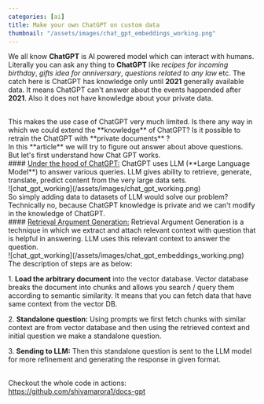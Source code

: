 ```yaml
---
categories: [ai]
title: Make your own ChatGPT on custom data
thumbnail: "/assets/images/chat_gpt_embeddings_working.png"
---
```

We all know **ChatGPT** is AI powered model which can interact with humans. Literally you can ask any thing to **ChatGPT** like *recipes for incoming birthday*, *gifts idea for anniversary*, *questions related to any law* etc. The catch here is ChatGPT has knowledge only until **2021** generally available data. It means ChatGPT can't answer about the events happended after **2021**. Also it does not have knowledge about your private data.

<br>
This makes the use case of ChatGPT very much limited. Is there any way in which we could extend the **knowledge** of ChatGPT? Is it possible to retrain the ChatGPT with **private documents** ?

<br>
In this **article** we will try to figure out answer about above questions. But let's first understand how Chat GPT works. 

<br>
#### <u>Under the hood of ChatGPT:</u>
ChatGPT uses LLM (**Large Language Model**) to answer various queries. LLM gives ability to retrieve, generate, translate, predict content from the very large data sets.

<br>
![chat_gpt_working](/assets/images/chat_gpt_working.png)

<br>
So simply adding data to datasets of LLM would solve our problem? Technically no, because ChatGPT knowledge is private and we can't modify in the knowledge of ChatGPT. 

<br>
#### <u>Retrieval Argument Generation:</u> 
Retrieval Argument Generation is a technique in which we extract and attach relevant context with question that is helpful in answering. LLM uses this relevant context to answer the question.

<br>
![chat_gpt_working](/assets/images/chat_gpt_embeddings_working.png)

<br>
The description of steps are as below:

1.&nbsp;<b>Load the arbitrary document</b> into the vector database. Vector database breaks the document into chunks and allows you search / query them according to semantic similarity. It means that you can fetch data that have same context from the vector DB.

2.&nbsp;<b>Standalone question:</b> Using prompts we first fetch chunks with similar context are from vector database and then using the retrieved context and initial question we make a standalone question.

3.&nbsp;<b>Sending to LLM:</b> Then this standalone question is sent to the LLM model for more refinement and generating the response in given format.

<br>
Checkout the whole code in actions: <br>
<a class="underline" href="https://github.com/shivamarora1/docs-gpt">https://github.com/shivamarora1/docs-gpt</a>